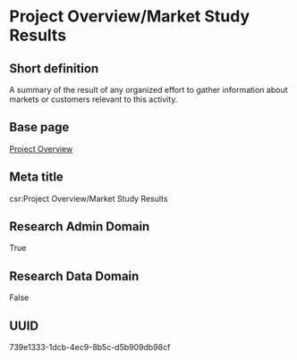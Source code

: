 # Project Overview/Market Study Results
## Short definition
A summary of the result of any organized effort to gather information about markets or customers relevant to this activity.
## Base page
[Project Overview](https://github.com/EuroCRIS/CASRAI-Dictionairies/blob/main/Objects/Project%20Overview.md)
## Meta title
csr:Project Overview/Market Study Results
## Research Admin Domain
True
## Research Data Domain
False
## UUID
739e1333-1dcb-4ec9-8b5c-d5b909db98cf
